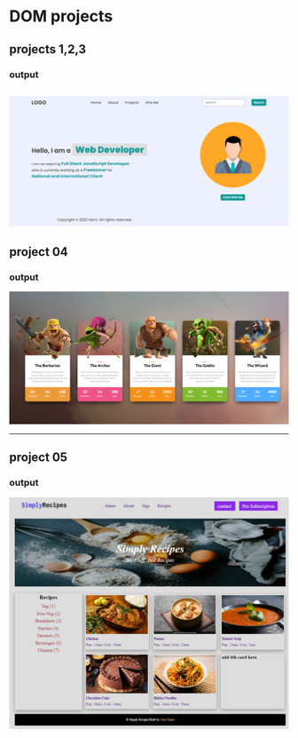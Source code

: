 # DOM projects
## projects 1,2,3
 
### output


![output](</DOM-project/project - 01, 02,03/firstAssignmentImage/task1Output.png>)
---

## project 04

### output

![output](</DOM-project/project-04/Output/DOM P1 SS.png>)

---

## project 05

### output

![output](</DOM-project/project-05/Output/DOM P2 SS.png>)